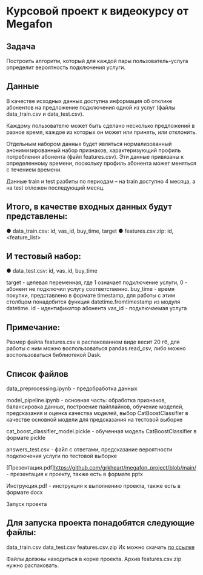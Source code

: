 # Курсовой проект к видеокурсу от Megafon

## Задача

Построить алгоритм, который для каждой пары пользователь-услуга определит вероятность подключения услуги.

## Данные

В качестве исходных данных доступна информация об отклике абонентов на предложение подключения одной из услуг (файлы data_train.csv и data_test.csv).

Каждому пользователю может быть сделано несколько предложений в разное время, каждое из которых он может или принять, или отклонить.

Отдельным набором данных будет являться нормализованный анонимизированный набор признаков, характеризующий профиль потребления абонента (файл features.csv). Эти данные привязаны к определенному времени, поскольку профиль абонента может меняться с течением времени.

Данные train и test разбиты по периодам – на train доступно 4 месяца, а на test отложен последующий месяц.

## Итого, в качестве входных данных будут представлены:

● data_train.csv: id, vas_id, buy_time, target ● features.csv.zip: id, <feature_list>

## И тестовый набор:

● data_test.csv: id, vas_id, buy_time

target - целевая переменная, где 1 означает подключение услуги, 0 - абонент не подключил услугу соответственно. buy_time - время покупки, представлено в формате timestamp, для работы с этим столбцом понадобится функция datetime.fromtimestamp из модуля datetime. id - идентификатор абонента vas_id - подключаемая услуга

## Примечание:

Размер файла features.csv в распакованном виде весит 20 гб, для работы с ним можно воспользоваться pandas.read_csv, либо можно воспользоваться библиотекой Dask.

## Список файлов

data_preprocessing.ipynb - предобработка данных

model_pipeline.ipynb - основная часть: обработка признаков, балансировка данных, построение пайплайнов, обучение моделей, предсказания и оценка качества моделей, выбор CatBoostClassifier в качестве основной модели для предсказания на тестовой выборке

cat_boost_classifier_model.pickle - обученная модель CatBoostClassifier в формате pickle

answers_test.csv - файл с ответами, предсказание вероятности подключения услуги по тестовой выборке

[Презентация.pdf]https://github.com/grkheart/megafon_project/blob/main/ - презентация к проекту, также есть в формате pptx

Инструкция.pdf - инструкция к выполнению проекта, также есть в формате docx

Запуск проекта

## Для запуска проекта понадобятся следующие файлы:

data_train.csv
data_test.csv
features.csv.zip
Их можно скачать [по ссылке](https://drive.google.com/drive/folders/1LCUYS7uXKKZenNn8fUTjq_iupelNRAfQ)

Файлы должны находиться в корне проекта. Архив features.csv.zip нужно распаковать.
